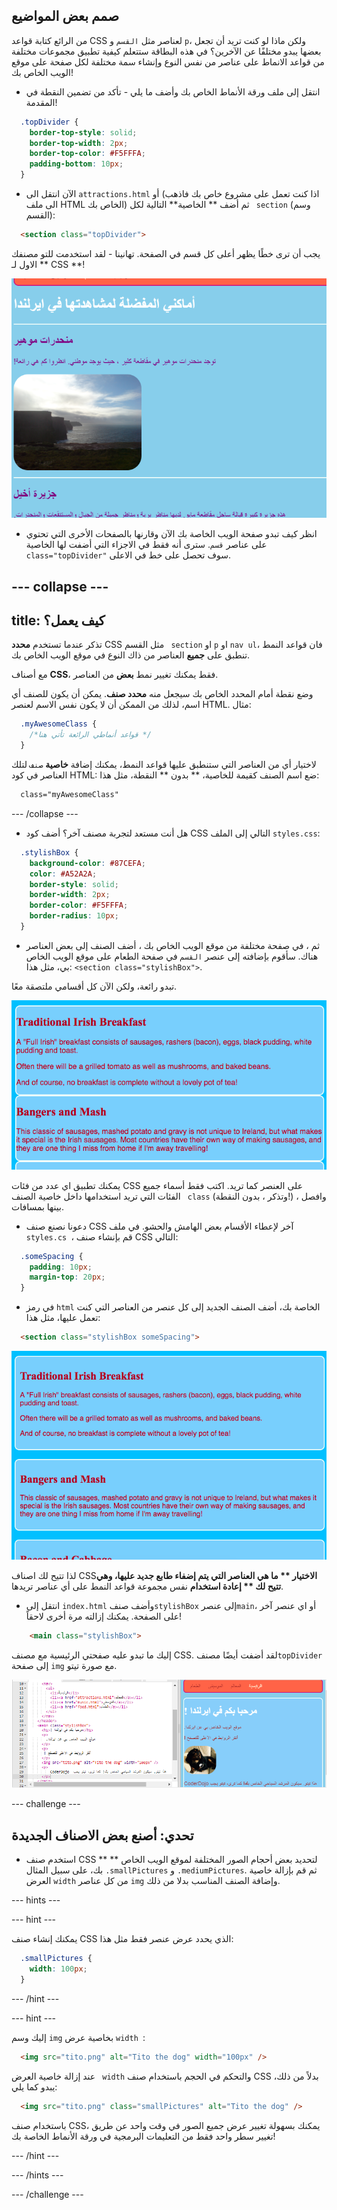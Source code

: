 ## صمم بعض المواضيع

من الرائع كتابة قواعد CSS لعناصر مثل `القسم` و `p`، ولكن ماذا لو كنت تريد أن تجعل بعضها يبدو مختلفًا عن الآخرين؟ في هذه البطاقة ستتعلم كيفية تطبيق مجموعات مختلفة من قواعد الانماط على عناصر من نفس النوع وإنشاء سمة مختلفة لكل صفحة على موقع الويب الخاص بك!

+ انتقل إلى ملف ورقة الأنماط الخاص بك وأضف ما يلي - تأكد من تضمين النقطة في المقدمة!

```css
  .topDivider {
    border-top-style: solid;
    border-top-width: 2px;
    border-top-color: #F5FFFA;
    padding-bottom: 10px;
  }
```

+ الآن انتقل الى `attractions.html` أو (اذا كنت تعمل على مشروع خاص بك فاذهب الى ملف HTML الخاص بك) ثم أضف ** الخاصية** التالية لكل ` section` (وسم القسم):

```html
  <section class="topDivider">
```

يجب أن ترى خطًا يظهر أعلى كل قسم في الصفحة. تهانينا - لقد استخدمت للتو مصنفك الاول لـ ** CSS **!

![Page with lines in between the sections](images/sectionsWithTopBorder.png)

+ انظر كيف تبدو صفحة الويب الخاصة بك الآن وقارنها بالصفحات الأخرى التي تحتوي على عناصر `قسم`. سترى أنه فقط في الاجزاء التي أضفت لها الخاصية `class="topDivider"` سوف تحصل على خط في الاعلى.

## \--- collapse \---

## title: كيف يعمل؟

تذكر عندما تستخدم **محدد** CSS مثل القسم ` section` او `p` او `nav ul`، فان قواعد النمط تنطبق على **جميع** العناصر من ذاك النوع في موقع الويب الخاص بك.

مع أصناف **CSS**، فقط يمكنك تغيير نمط **بعض** من العناصر.

وضع نقطة أمام المحدد الخاص بك سيجعل منه **محدد صنف**. يمكن أن يكون للصنف أي اسم، لذلك من الممكن أن لا يكون نفس الاسم لعنصر HTML. مثال:

```css
  .myAwesomeClass {
    /*قواعد أنماطي الرائعة تأتي هنا */
  }
```

لاختيار أي من العناصر التي ستنطبق عليها قواعد النمط، يمكنك إضافة **خاصية** `صنف` لتلك العناصر في كود HTML: ضع اسم الصنف كقيمة للخاصية، ** بدون ** النقطة، مثل هذا:

```html
  class="myAwesomeClass"
```

\--- /collapse \---

+ هل أنت مستعد لتجربة مصنف آخر؟ أضف كود CSS التالي إلى الملف `styles.css`:

```css
  .stylishBox {
    background-color: #87CEFA;
    color: #A52A2A;
    border-style: solid;
    border-width: 2px;
    border-color: #F5FFFA;
    border-radius: 10px;
  }
```

+ ثم ، في صفحة مختلفة من موقع الويب الخاص بك ، أضف الصنف إلى بعض العناصر هناك. سأقوم بإضافته إلى عنصر `القسم` في صفحة الطعام على موقع الويب الخاص بي، مثل هذا: `<section class="stylishBox">`.

تبدو رائعة، ولكن الآن كل أقسامي ملتصقة معًا.

![Nice looking sections squashed together](images/squashedSections.png)

يمكنك تطبيق اي عدد من فئات CSS على العنصر كما تريد. اكتب فقط أسماء جميع الفئات التي تريد استخدامها داخل خاصية الصنف ` class` (وتذكر ، بدون النقطة!) ، وافصل بينها بمسافات.

+ دعونا نصنع صنف CSS آخر لإعطاء الأقسام بعض الهامش والحشو. في ملف `styles.cs `، قم بإنشاء صنف CSS التالي:

```css
  .someSpacing {
    padding: 10px;
    margin-top: 20px;
  }
```

+ في رمز `html` الخاصة بك، أضف الصنف الجديد إلى كل عنصر من العناصر التي كنت تعمل عليها، مثل هذا:

```html
  <section class="stylishBox someSpacing">
```

![Sections with margin and padding added](images/sectionsWithSpacing.png)

لذا تتيح لك اصناف CSS**الاختيار ** ما هي العناصر التي يتم إضفاء طابع جديد عليها، وهي تتيح لك ** إعادة استخدام** نفس مجموعة قواعد النمط على أي عناصر تريدها.

+ انتقل إلى ` index.html ` وأضف صنف` stylishBox ` إلى عنصر` main `، أو اي عنصر آخر على الصفحة. يمكنك إزالته مرة أخرى لاحقاً!

```html
    <main class="stylishBox">   
```

إليك ما تبدو عليه صفحتي الرئيسية مع مصنف CSS. لقد أضفت أيضًا مصنف`topDivider ` إلى صفحة ` img ` مع صورة تيتو.

![CSS classes being used on the home page](images/homePageWithClasses.png)

\--- challenge \---

## تحدي: أصنع بعض الاصناف الجديدة

+ استخدم صنف CSS ** ** لتحديد بعض أحجام الصور المختلفة لموقع الويب الخاص بك، على سبيل المثال `.smallPictures` و `.mediumPictures`. ثم قم بإزالة خاصية العرض ` width ` من كل عناصر ` img ` وإضافة الصنف المناسب بدلا من ذلك.

\--- hints \---

\--- hint \---

يمكنك إنشاء صنف CSS الذي يحدد عرض عنصر فقط مثل هذا:

```css
  .smallPictures {
    width: 100px;
  }
```

\--- /hint \---

\--- hint \---

إليك وسم ` img ` بخاصية عرض `width `:

```html
  <img src="tito.png" alt="Tito the dog" width="100px" />       
```

عند إزالة خاصية العرض ` width` والتحكم في الحجم باستخدام صنف CSS بدلاً من ذلك، يبدو كما يلي:

```html
  <img src="tito.png" class="smallPictures" alt="Tito the dog" />       
```

باستخدام صنف CSS، يمكنك بسهولة تغيير عرض جميع الصور في وقت واحد عن طريق تغيير سطر واحد فقط من التعليمات البرمجية في ورقة الأنماط الخاصة بك!

\--- /hint \---

\--- /hints \---

\--- /challenge \---